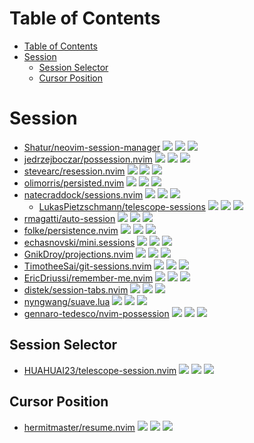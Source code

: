 # Table of Contents

- [Table of Contents](#table-of-contents)
- [Session](#session)
  - [Session Selector](#session-selector)
  - [Cursor Position](#cursor-position)

# Session

- [Shatur/neovim-session-manager](https://github.com/Shatur/neovim-session-manager) ![](https://img.shields.io/github/stars/Shatur/neovim-session-manager) ![](https://img.shields.io/github/last-commit/Shatur/neovim-session-manager) ![](https://img.shields.io/github/commit-activity/y/Shatur/neovim-session-manager)
- [jedrzejboczar/possession.nvim](https://github.com/jedrzejboczar/possession.nvim) ![](https://img.shields.io/github/stars/jedrzejboczar/possession.nvim) ![](https://img.shields.io/github/last-commit/jedrzejboczar/possession.nvim) ![](https://img.shields.io/github/commit-activity/y/jedrzejboczar/possession.nvim)
- [stevearc/resession.nvim](https://github.com/stevearc/resession.nvim) ![](https://img.shields.io/github/stars/stevearc/resession.nvim) ![](https://img.shields.io/github/last-commit/stevearc/resession.nvim) ![](https://img.shields.io/github/commit-activity/y/stevearc/resession.nvim)
- [olimorris/persisted.nvim](https://github.com/olimorris/persisted.nvim) ![](https://img.shields.io/github/stars/olimorris/persisted.nvim) ![](https://img.shields.io/github/last-commit/olimorris/persisted.nvim) ![](https://img.shields.io/github/commit-activity/y/olimorris/persisted.nvim)
- [natecraddock/sessions.nvim](https://github.com/natecraddock/sessions.nvim) ![](https://img.shields.io/github/stars/natecraddock/sessions.nvim) ![](https://img.shields.io/github/last-commit/natecraddock/sessions.nvim) ![](https://img.shields.io/github/commit-activity/y/natecraddock/sessions.nvim)
  - [LukasPietzschmann/telescope-sessions](https://github.com/LukasPietzschmann/telescope-sessions) ![](https://img.shields.io/github/stars/LukasPietzschmann/telescope-sessions) ![](https://img.shields.io/github/last-commit/LukasPietzschmann/telescope-sessions) ![](https://img.shields.io/github/commit-activity/y/LukasPietzschmann/telescope-sessions)
- [rmagatti/auto-session](https://github.com/rmagatti/auto-session) ![](https://img.shields.io/github/stars/rmagatti/auto-session) ![](https://img.shields.io/github/last-commit/rmagatti/auto-session) ![](https://img.shields.io/github/commit-activity/y/rmagatti/auto-session)
- [folke/persistence.nvim](https://github.com/folke/persistence.nvim) ![](https://img.shields.io/github/stars/folke/persistence.nvim) ![](https://img.shields.io/github/last-commit/folke/persistence.nvim) ![](https://img.shields.io/github/commit-activity/y/folke/persistence.nvim)
- [echasnovski/mini.sessions](https://github.com/echasnovski/mini.sessions) ![](https://img.shields.io/github/stars/echasnovski/mini.sessions) ![](https://img.shields.io/github/last-commit/echasnovski/mini.sessions) ![](https://img.shields.io/github/commit-activity/y/echasnovski/mini.sessions)
- [GnikDroy/projections.nvim](https://github.com/GnikDroy/projections.nvim) ![](https://img.shields.io/github/stars/GnikDroy/projections.nvim) ![](https://img.shields.io/github/last-commit/GnikDroy/projections.nvim) ![](https://img.shields.io/github/commit-activity/y/GnikDroy/projections.nvim)
- [TimotheeSai/git-sessions.nvim](https://github.com/TimotheeSai/git-sessions.nvim) ![](https://img.shields.io/github/stars/TimotheeSai/git-sessions.nvim) ![](https://img.shields.io/github/last-commit/TimotheeSai/git-sessions.nvim) ![](https://img.shields.io/github/commit-activity/y/TimotheeSai/git-sessions.nvim)
- [EricDriussi/remember-me.nvim](https://github.com/EricDriussi/remember-me.nvim) ![](https://img.shields.io/github/stars/EricDriussi/remember-me.nvim) ![](https://img.shields.io/github/last-commit/EricDriussi/remember-me.nvim) ![](https://img.shields.io/github/commit-activity/y/EricDriussi/remember-me.nvim)
- [distek/session-tabs.nvim](https://github.com/distek/session-tabs.nvim) ![](https://img.shields.io/github/stars/distek/session-tabs.nvim) ![](https://img.shields.io/github/last-commit/distek/session-tabs.nvim) ![](https://img.shields.io/github/commit-activity/y/distek/session-tabs.nvim)
- [nyngwang/suave.lua](https://github.com/nyngwang/suave.lua) ![](https://img.shields.io/github/stars/nyngwang/suave.lua) ![](https://img.shields.io/github/last-commit/nyngwang/suave.lua) ![](https://img.shields.io/github/commit-activity/y/nyngwang/suave.lua)
- [gennaro-tedesco/nvim-possession](https://github.com/gennaro-tedesco/nvim-possession) ![](https://img.shields.io/github/stars/gennaro-tedesco/nvim-possession) ![](https://img.shields.io/github/last-commit/gennaro-tedesco/nvim-possession) ![](https://img.shields.io/github/commit-activity/y/gennaro-tedesco/nvim-possession)

## Session Selector

- [HUAHUAI23/telescope-session.nvim](https://github.com/HUAHUAI23/telescope-session.nvim) ![](https://img.shields.io/github/stars/HUAHUAI23/telescope-session.nvim) ![](https://img.shields.io/github/last-commit/HUAHUAI23/telescope-session.nvim) ![](https://img.shields.io/github/commit-activity/y/HUAHUAI23/telescope-session.nvim)

## Cursor Position

- [hermitmaster/resume.nvim](https://github.com/hermitmaster/resume.nvim) ![](https://img.shields.io/github/stars/hermitmaster/resume.nvim) ![](https://img.shields.io/github/last-commit/hermitmaster/resume.nvim) ![](https://img.shields.io/github/commit-activity/y/hermitmaster/resume.nvim)
